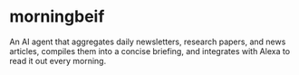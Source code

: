 # morningbeif
An AI agent that aggregates daily newsletters, research papers, and news articles, compiles them into a concise briefing, and integrates with Alexa to read it out every morning.
